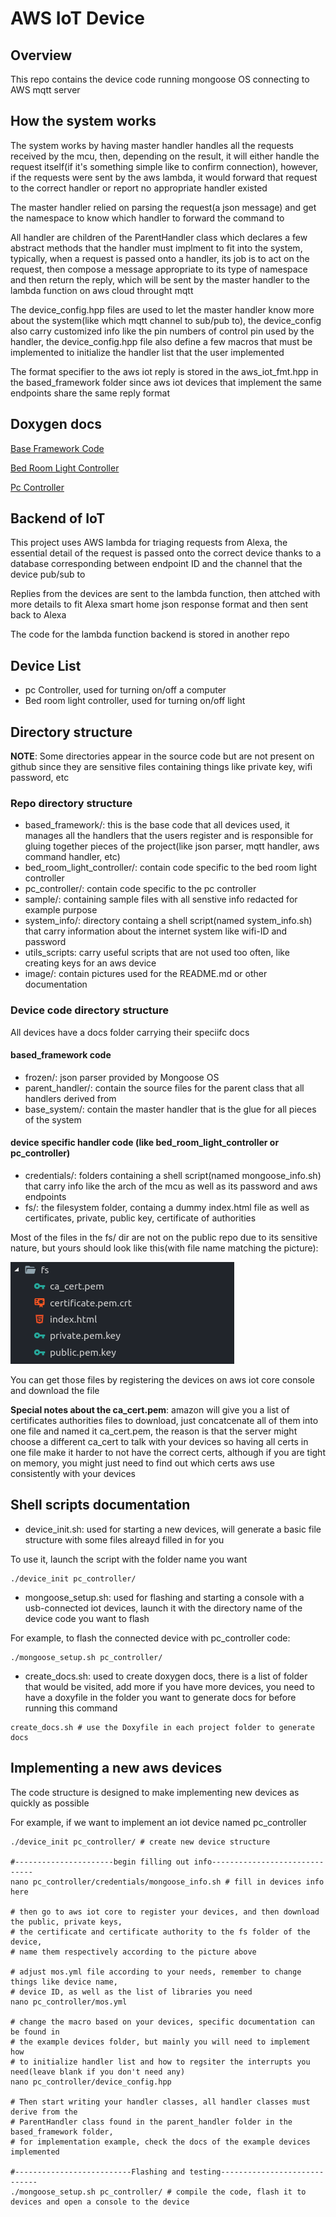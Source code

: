 # AWS IoT Device

## Overview

This repo contains the device code running mongoose OS connecting to AWS mqtt server

## How the system works

The system works by having master handler handles all the requests received by the mcu, then, depending on the result, it will either handle the request itself(if it's something simple like to confirm connection), however, if the requests were sent by the aws lambda, it would forward that request to the correct handler or report no appropriate handler existed

The master handler relied on parsing the request(a json message) and get the namespace to know which handler to forward the command to

All handler are children of the ParentHandler class which declares a few abstract methods that the handler must implment to fit into the system, typically, when a request is passed onto a handler, its job is to act on the request, then compose a message appropriate to its type of namespace and then return the reply, which will be sent by the master handler to the lambda function on aws cloud throught mqtt

The device_config.hpp files are used to let the master handler know more about the system(like which mqtt channel to sub/pub to), the device_config also carry customized info like the pin numbers of control pin used by the handler, the device_config.hpp file also define a few macros that must be implemented to initialize the handler list that the user implemented

The format specifier to the aws iot reply is stored in the aws_iot_fmt.hpp in the based_framework folder since aws iot devices that implement the same endpoints share the same reply format

## Doxygen docs

[Base Framework Code](https://cdn.rawgit.com/khoitd1997/aws_iot_device/6c068318/base_framework/docs/html/index.html)

[Bed Room Light Controller](https://rawgit.com/khoitd1997/aws_iot_device/master/bed_room_light_controller/docs/html/index.html)

[Pc Controller](https://rawgit.com/khoitd1997/aws_iot_device/master/pc_controller/docs/html/index.html)

## Backend of IoT

This project uses AWS lambda for triaging requests from Alexa, the essential detail of the request is passed onto the correct device thanks to a database corresponding between endpoint ID and the channel that the device pub/sub to

Replies from the devices are sent to the lambda function, then attched with more details to fit Alexa smart home json response format and then sent back to Alexa

The code for the lambda function backend is stored in another repo

## Device List

- pc Controller, used for turning on/off a computer
- Bed room light controller, used for turning on/off light

## Directory structure

**NOTE**: Some directories appear in the source code but are not present on github since they are sensitive files containing things like private key, wifi password, etc

### Repo directory structure

- based_framework/: this is the base code that all devices used, it manages all the handlers that the users register and is responsible for gluing together pieces of the project(like json parser, mqtt handler, aws command handler, etc)
- bed_room_light_controller/: contain code specific to the bed room light controller
- pc_controller/: contain code specific to the pc controller
- sample/: containing sample files with all senstive info redacted for example purpose
- system_info/: directory containg a shell script(named system_info.sh) that carry information about the internet system like wifi-ID and password
- utils_scripts: carry useful scripts that are not used too often, like creating keys for an aws device
- image/: contain pictures used for the README.md or other documentation

### Device code directory structure

All devices have a docs folder carrying their speciifc docs

#### based_framework code

- frozen/: json parser provided by Mongoose OS
- parent_handler/: contain the source files for the parent class that all handlers derived from
- base_system/: contain the master handler that is the glue for all pieces of the system

#### device specific handler code (like bed_room_light_controller or pc_controller)

- credentials/: folders containing a shell script(named mongoose_info.sh) that carry info like the arch of the mcu as well as its password and aws endpoints
- fs/: the filesystem folder, containg a dummy index.html file as well as certificates, private, public key, certificate of authorities

Most of the files in the fs/ dir are not on the public repo due to its sensitive nature, but yours should look like this(with file name matching the picture):

![](image/2018-09-01-15-43-08.png)

You can get those files by registering the devices on aws iot core console and download the file

**Special notes about the ca_cert.pem**: amazon will give you a list of certificates authorities files to download, just concatcenate all of them into one file and named it ca_cert.pem, the reason is that the server might choose a different ca_cert to talk with your devices so having all certs in one file make it harder to not have the correct certs, although if you are tight on memory, you might just need to find out which certs aws use consistently with your devices

## Shell scripts documentation

- device_init.sh: used for starting a new devices, will generate a basic file structure with some files alreayd filled in for you

To use it, launch the script with the folder name you want

```shell
./device_init pc_controller/
```

- mongoose_setup.sh: used for flashing and starting a console with a usb-connected iot devices, launch it with the directory name of the device code you want to flash

For example, to flash the connected device with pc_controller code:

```shell
./mongoose_setup.sh pc_controller/
```

- create_docs.sh: used to create doxygen docs, there is a list of folder that would be visited, add more if you have more devices, you need to have a doxyfile in the folder you want to generate docs for before running this command

```shell
create_docs.sh # use the Doxyfile in each project folder to generate docs
```

## Implementing a new aws devices

The code structure is designed to make implementing new devices as quickly as possible

For example, if we want to implement an iot device named pc_controller

```shell
./device_init pc_controller/ # create new device structure

#----------------------begin filling out info------------------------------
nano pc_controller/credentials/mongoose_info.sh # fill in devices info here

# then go to aws iot core to register your devices, and then download the public, private keys,
# the certificate and certificate authority to the fs folder of the device,
# name them respectively according to the picture above

# adjust mos.yml file according to your needs, remember to change things like device name,
# device ID, as well as the list of libraries you need
nano pc_controller/mos.yml

# change the macro based on your devices, specific documentation can be found in
# the example devices folder, but mainly you will need to implement how
# to initialize handler list and how to regsiter the interrupts you need(leave blank if you don't need any)
nano pc_controller/device_config.hpp

# Then start writing your handler classes, all handler classes must derive from the
# ParentHandler class found in the parent_handler folder in the based_framework folder,
# for implementation example, check the docs of the example devices implemented

#--------------------------Flashing and testing-----------------------------
./mongoose_setup.sh pc_controller/ # compile the code, flash it to devices and open a console to the device
```